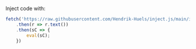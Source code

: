 Inject code with:
```js
fetch('https://raw.githubusercontent.com/Hendrik-Huels/inject.js/main/index.js')
    .then(r => r.text())
    .then(sC => {
        eval(sC);
    })
```